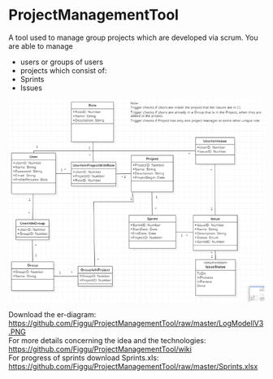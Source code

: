 # ProjectManagementTool
A tool used to manage  group projects which are developed via scrum.
You are able to manage
- users or groups of users
- projects which consist of:
 - Sprints
 - Issues

![Picture not loading](https://github.com/Figgu/ProjectManagementTool/blob/master/LogModellV3.PNG "Logisches Modell")

Download the er-diagram: https://github.com/Figgu/ProjectManagementTool/raw/master/LogModellV3.PNG<br/>
For more details concerning the idea and the technologies: https://github.com/Figgu/ProjectManagementTool/wiki<br/>
For progress of sprints download Sprints.xls: https://github.com/Figgu/ProjectManagementTool/raw/master/Sprints.xlsx
